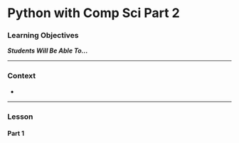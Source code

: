 # Python with Comp Sci Part 2

### Learning Objectives 
***Students Will Be Able To...***

---
### Context

* 


---
### Lesson

#### Part 1